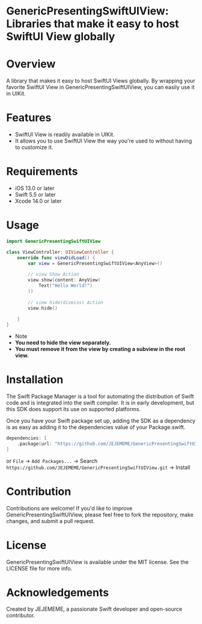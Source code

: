 
# GenericPresentingSwiftUIView: Libraries that make it easy to host SwiftUI View globally
# Overview

A library that makes it easy to host SwiftUI Views globally. By wrapping your favorite SwiftUI View in GenericPresentingSwiftUIView, you can easily use it in UIKit.

# Features
- SwiftUI View is readily available in UIKit.
- It allows you to use SwiftUI View the way you're used to without having to customize it.

# Requirements
- iOS 13.0 or later
- Swift 5.5 or later
- Xcode 14.0 or later

# Usage
```swift
import GenericPresentingSwiftUIView

class ViewController: UIViewController {
    override func viewDidLoad() {
        var view = GenericPresentingSwiftUIView<AnyView>()
        
        // view Show Action
        view.show(content: AnyView(
            Text("Hello World!")
        ))
        
        // view hide(dismiss) Action
        view.hide()
        
    }
}

```

- Note
- **You need to hide the view separately.**
- **You must remove it from the view by creating a subview in the root view.**

# Installation

The Swift Package Manager is a tool for automating the distribution of Swift code and is integrated into the swift compiler. It is in early development, but this SDK does support its use on supported platforms.

Once you have your Swift package set up, adding the SDK as a dependency is as easy as adding it to the dependencies value of your Package.swift.

```swift
dependencies: [
    .package(url: "https://github.com/JEJEMEME/GenericPresentingSwiftUIView.git")
]
```
or `File` -> `Add Packages...` -> Search `https://github.com/JEJEMEME/GenericPresentingSwiftUIView.git` -> Install
                                        

# Contribution
Contributions are welcome! If you'd like to improve GenericPresentingSwiftUIView, please feel free to fork the repository, make changes, and submit a pull request.

# License
GenericPresentingSwiftUIView is available under the MIT license. See the LICENSE file for more info.

# Acknowledgements
Created by JEJEMEME, a passionate Swift developer and open-source contributor.

